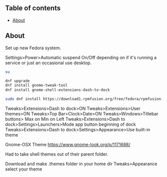 
## Table of contents

- [About](#about)


## About
Set up new Fedora system.

Settings>Power>Automatic suspend On/Off depending on if it's running a service or just an occasional use desktop.

```sh
su

dnf upgrade
dnf install gnome-tweak-tool
dnf install gnome-shell-extensions-dash-to-dock

sudo dnf install https://download1.rpmfusion.org/free/fedora/rpmfusion-free-release-$(rpm -E %fedora).noarch.rpm https://download1.rpmfusion.org/nonfree/fedora/rpmfusion-nonfree-release-$(rpm -E %fedora).noarch.rpm
```

Tweaks>Extensions>Dash to dock>ON
Tweaks>Extensions>User themes>ON
Tweaks>Top Bar>Clock>Date>ON
Tweaks>Windows>Titlebar buttons> Max on Min on Left
Tweaks>Extensions>Dash to dock>Settings>Launchers>Mode app button beginning of dock
Tweaks>Extensions>Dash to dock>Settings>Appearance>Use built-in theme

Gnome-OSX Theme
https://www.gnome-look.org/p/1171688/

Had to take shell themes out of their parent folder.

Download and make .themes folder in your home dir
Tweaks>Appearance select your theme



